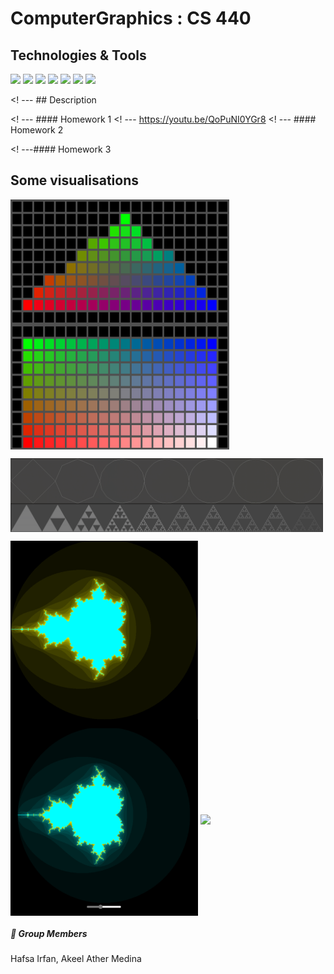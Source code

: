 # ComputerGraphics : CS 440

## Technologies & Tools
![](https://img.shields.io/badge/Editor-VS_Code-informational?style=flat&logo=intellij-idea&logoColor=white&color=2bbc8a)
![](https://img.shields.io/badge/Code-Python-informational?style=flat&logo=python&logoColor=white&color=2bbc8a)
![](https://img.shields.io/badge/Code-JavaScript-informational?style=flat&logo=javascript&logoColor=white&color=2bbc8a)
![](https://img.shields.io/badge/Code-Html-informational?style=flat&logo=HTML&logoColor=white&color=2bbc8a)
![](https://img.shields.io/badge/Code-CSS-informational?style=flat&logo=CSS&logoColor=white&color=2bbc8a)
![](https://img.shields.io/badge/Code-C++-informational?style=flat&logo=C++&logoColor=white&color=2bbc8a)
 ![](https://img.shields.io/badge/API-WebGL-informational?style=flat&logo=webgl&logoColor=white&color=2bbc8a)


<! --- ##  Description

  <!-- [martinheinz.dev](https://martinheinz.dev/) -->
 <! --- #### Homework 1
 <! --- https://youtu.be/QoPuNI0YGr8
 <! --- #### Homework 2
 
 <! ---#### Homework 3



## Some visualisations

<p float="left">

   
  <img height = 200px width = 350px align="center" src="https://github.com/HafsaI/Computer-Graphics/blob/main/images/tri_poly.png" />
  <img height = 200px width = 350px align="center" src="https://github.com/HafsaI/Computer-Graphics/blob/main/images/rect_poly.PNG" />
  <!-- <img height = 300px width = 380px align="center" src="https://github.com/HafsaI/Computer-Graphics/blob/main/images/sierpinski_1.png" /> -->
  </p>
  <img width = 500px align="center" src="https://github.com/HafsaI/Computer-Graphics/blob/main/images/circles.png" />
  <img width = 500px align="center" src="https://github.com/HafsaI/Computer-Graphics/blob/main/images/sierpinski_2.png" />
  <p float="left">
  <img height = 300px width = 300px align="center" src="https://github.com/HafsaI/Computer-Graphics/blob/main/images/mandelbrot_cpu.png" />
  <img height = 300px width = 300px align="center" src="https://github.com/HafsaI/Computer-Graphics/blob/main/images/mandelbrot_gpu.png" />
<! ---  <img height = 400px width = 500px align="center" src="https://github.com/HafsaI/Computer-Graphics/blob/main/images/reflex.png" />
<! --- <img height = 400px width = 500px align="center" src="https://github.com/HafsaI/Computer-Graphics/blob/main/images/galore.png" />
<img src="https://github.com/HafsaI/Computer-Graphics/blob/main/images/tetrahedron.gif" width="200px">
</p>

##### &#128101; Group Members
Hafsa Irfan, Akeel Ather Medina

 <!-- <details>
  <summary>Homeworks</summary>
   
</details> -->
